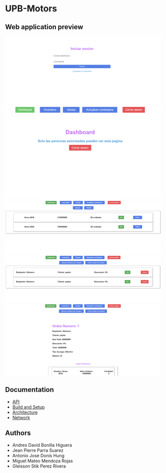 # UPB-Motors

## Web application preview

<img src="preview/1.png" alt="1" style="zoom:50%;" />

<img src="preview/2.png" alt="2" style="zoom:50%;" />

<img src="preview/3.png" alt="3" style="zoom:50%;" />

<img src="preview/4.png" alt="4" style="zoom:50%;" />

<img src="preview/5.png" alt="5" style="zoom:50%;" />

## Documentation

- [API](https://github.com/shoriwe/upb-motors/blob/main/API.md)
- [Build and Setup](https://github.com/shoriwe/upb-motors/blob/main/SETUP.md)
- [Architecture](https://github.com/shoriwe/upb-motors/tree/main/docs)
- [Network](https://github.com/shoriwe/upb-motors/blob/main/Network.md)

## Authors

- Andres David Bonilla Higuera
- Jean Pierre Parra Suarez
- Antonio Jose Donis Hung
- Miguel Mateo Mendoza Rojas
- Gleisson Stik Perez Rivera
